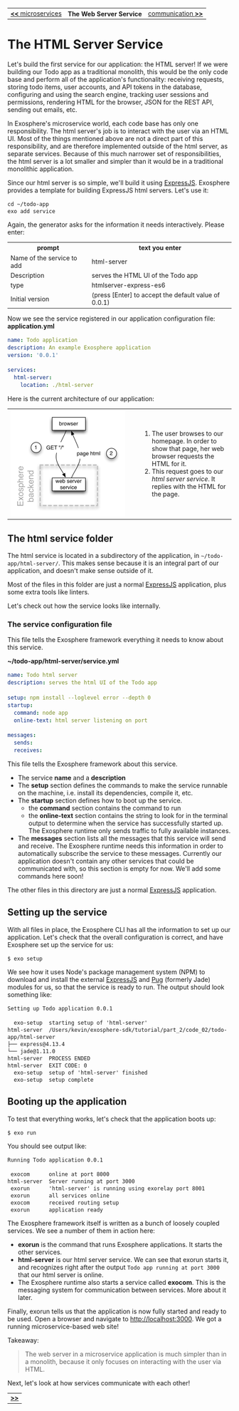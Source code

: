 <table>
  <tr>
    <td><a href="03_microservices.md"><b>&lt;&lt;</b> microservices</a></td>
    <th>The Web Server Service</th>
    <td><a href="05_communication.md">communication <b>&gt;&gt;</b></a></td>
  </tr>
</table>


# The HTML Server Service

Let's build the first service for our application:
the HTML server!
If we were building our Todo app as a traditional monolith,
this would be the only code base
and perform all of the application's functionality:
receiving requests,
storing todo items, user accounts, and API tokens in the database,
configuring and using the search engine,
tracking user sessions and permissions,
rendering HTML for the browser, JSON for the REST API,
sending out emails,
etc.

In Exosphere's microservice world,
each code base has only one responsibility.
The html server's job is to interact with the user via an HTML UI.
Most of the things mentioned above are not a direct part of this responsibility,
and are therefore implemented outside of the html server,
as separate services.
Because of this much narrower set of responsibilities,
the html server is a lot smaller and simpler
than it would be in a traditional monolithic application.

Since our html server is so simple,
we'll build it using [ExpressJS](http://expressjs.com).
Exosphere provides a template for building ExpressJS html servers.
Let's use it:

```
cd ~/todo-app
exo add service
```

Again, the generator asks for the information it needs interactively.
Please enter:

<table>
  <tr>
    <th>prompt</th>
    <th>text you enter</th>
  </tr>
  <tr>
    <td>Name of the service to add</td>
    <td>html-server</td>
  </tr>
  <tr>
    <td>Description</td>
    <td>serves the HTML UI of the Todo app</td>
  </tr>
  <tr>
    <td>type</td>
    <td>htmlserver-express-es6</td>
  </tr>
  <tr>
    <td>Initial version</td>
    <td>(press [Enter] to accept the default value of 0.0.1)</td>
  </tr>
</table>

Now we see the service registered in our application configuration file:
__application.yml__

```yml
name: Todo application
description: An example Exosphere application
version: '0.0.1'

services:
  html-server:
    location: ./html-server
```

Here is the current architecture of our application:

<table>
  <tr>
    <td width="280">
      <img alt="architecture for step 2" src="04_architecture.png" width="258">
    </td>
    <td>
      <ol>
        <li>
          The user browses to our homepage.
          In order to show that page, her web browser requests the HTML for it.
        </li>
        <li>
          This request goes to our <i>html server service</i>.
          It replies with the HTML for the page.
        </li>
      </ol>
    </td>
  </tr>
</table>



## The html service folder

The html service is located in a subdirectory of the application,
in `~/todo-app/html-server/`.
This makes sense because it is an integral part of our application,
and doesn't make sense outside of it.

Most of the files in this folder
are just a normal [ExpressJS](http://expressjs.com) application,
plus some extra tools like linters.

Let's check out how the service looks like internally.


### The service configuration file

This file tells the Exosphere framework everything it needs to know about this service.

__~/todo-app/html-server/service.yml__

```yml
name: Todo html server
description: serves the html UI of the Todo app

setup: npm install --loglevel error --depth 0
startup:
  command: node app
  online-text: html server listening on port

messages:
  sends:
  receives:
```

This file tells the Exosphere framework about this service.
* The service __name__ and a __description__
* The __setup__ section defines the commands to make the service runnable on the machine,
  i.e. install its dependencies, compile it, etc.
* The __startup__ section defines how to boot up the service.
  * the __command__ section contains the command to run
  * the __online-text__ section contains the string to look for in the terminal output
    to determine when the service has successfully started up.
    The Exosphere runtime only sends traffic to fully available instances.
* The __messages__ section lists all the messages that this service will send and receive.
  The Exosphere runtime needs this information
  in order to automatically subscribe the service to these messages.
  Currently our application doesn't contain any other services
  that could be communicated with,
  so this section is empty for now.
  We'll add some commands here soon!


The other files in this directory are just a normal
[ExpressJS](http://expressjs.com)
application.


## Setting up the service

With all files in place,
the Exosphere CLI has all the information to set up our application.
Let's check that the overall configuration is correct,
and have Exosphere set up the service for us:

```
$ exo setup
```

We see how it uses Node's package management system (NPM)
to download and install
the external [ExpressJS](http://expressjs.com) and [Pug](http://jade-lang.com/) (formerly Jade) modules for us,
so that the service is ready to run.
The output should look something like:

```
Setting up Todo application 0.0.1

  exo-setup  starting setup of 'html-server'
html-server  /Users/kevin/exosphere-sdk/tutorial/part_2/code_02/todo-app/html-server
├── express@4.13.4
└── jade@1.11.0
html-server  PROCESS ENDED
html-server  EXIT CODE: 0
  exo-setup  setup of 'html-server' finished
  exo-setup  setup complete
```


## Booting up the application

To test that everything works, let's check that the application boots up:

```
$ exo run
```

You should see output like:

```
Running Todo application 0.0.1

 exocom      online at port 8000
html-server  Server running at port 3000
 exorun      'html-server' is running using exorelay port 8001
 exorun      all services online
 exocom      received routing setup
 exorun      application ready
```

The Exosphere framework itself is written as a bunch of loosely coupled services.
We see a number of them in action here:
* __exorun__ is the command that runs Exosphere applications.
  It starts the other services.
* __html-server__ is our html server service.
  We can see that exorun starts it,
  and recognizes right after the output `Todo app running at port 3000`
  that our html server is online.
* The Exosphere runtime also starts a service called __exocom__.
  This is the messaging system
  for communication between services.
  More about it later.

Finally, exorun tells us that the application is now fully started
and ready to be used.
Open a browser and navigate to [http://localhost:3000](http://localhost:3000).
We got a running microservice-based web site!

Takeaway:
> The web server in a microservice application is much simpler than in a monolith,
> because it only focuses on interacting with the user via HTML.

Next, let's look at how services communicate with each other!

<table>
  <tr>
    <td><a href="05_communication.md"><b>&gt;&gt;</b></a></td>
  </tr>
</table>
